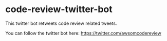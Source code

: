 # code-review-twitter-bot
This twitter bot retweets code review related tweets.

You can follow the twitter bot here: https://twitter.com/awsomcodereview
